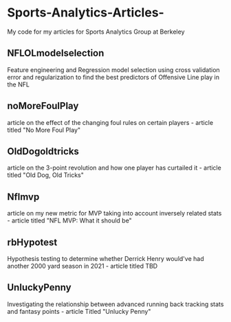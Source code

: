 # Sports-Analytics-Articles-

My code for my articles for Sports Analytics Group at Berkeley

## NFLOLmodelselection

  Feature engineering and Regression model selection using cross validation error and regularization to find the best predictors of Offensive Line play in the NFL

## noMoreFoulPlay
  article on the effect of the changing foul rules on certain players - article titled "No More Foul Play"
  
## OldDogoldtricks
  article on the 3-point revolution and how one player has curtailed it - article titled "Old Dog, Old Tricks"
  
## Nflmvp
  article on my new metric for MVP taking into account inversely related stats - article titled "NFL MVP: What it should be"
  
## rbHypotest
  Hypothesis testing to determine whether Derrick Henry would've had another 2000 yard season in 2021 - article titled TBD
  
## UnluckyPenny
  Investigating the relationship between advanced running back tracking stats and fantasy points - article Titled "Unlucky Penny"
